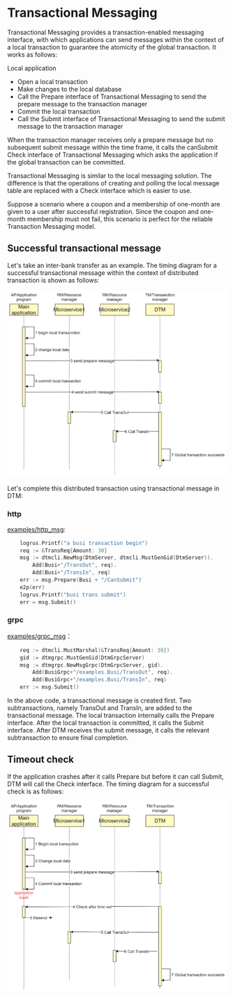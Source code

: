 # Transactional Messaging

Transactional Messaging provides a transaction-enabled messaging interface, with which applications can send messages within the context of a local transaction to guarantee the atomicity of the global transaction.
It works as follows:

Local application

- Open a local transaction
- Make changes to the local database
- Call the Prepare interface of Transactional Messaging to send the prepare message to the transaction manager
- Commit the local transaction
- Call the Submit interface of Transactional Messaging to send the submit message to the transaction manager

When the transaction manager receives only a prepare message but no subsequent submit message within the time frame, it calls the canSubmit Check interface of Transactional Messaging which asks the application if the global transaction can be committed.

Transactional Messaging is similar to the local messaging solution.
The difference is that the operations of creating and polling the local message table are replaced with a Check interface which is easier to use.

Suppose a scenario where a coupon and a membership of one-month are given to a user after successful registration. 
Since the coupon and one-month membership must not fail, this scenario is perfect for the reliable Transaction Messaging model.

## Successful transactional message

Let's take an inter-bank transfer as an example. 
The timing diagram for a successful transactional message within the context of distributed transaction is shown as follows:

![msg_normal](../imgs/msg_normal.jpg)

Let's complete this distributed transaction using transactional message in DTM:

### http
[examples/http_msg](https://github.com/yedf/dtm/blob/main/examples/http_msg.go):

``` go
	logrus.Printf("a busi transaction begin")
	req := &TransReq{Amount: 30}
	msg := dtmcli.NewMsg(DtmServer, dtmcli.MustGenGid(DtmServer)).
		Add(Busi+"/TransOut", req).
		Add(Busi+"/TransIn", req)
	err := msg.Prepare(Busi + "/CanSubmit")
	e2p(err)
	logrus.Printf("busi trans submit")
	err = msg.Submit()
```

### grpc

[examples/grpc_msg](https://github.com/yedf/dtm/blob/main/examples/grpc_msg.go)：

``` go
	req := dtmcli.MustMarshal(&TransReq{Amount: 30})
	gid := dtmgrpc.MustGenGid(DtmGrpcServer)
	msg := dtmgrpc.NewMsgGrpc(DtmGrpcServer, gid).
		Add(BusiGrpc+"/examples.Busi/TransOut", req).
		Add(BusiGrpc+"/examples.Busi/TransIn", req)
	err := msg.Submit()
```

In the above code, a transactional message is created first.
Two subtransactions, namely TransOut and TransIn, are added to the transactional message.
The local transaction internally calls the Prepare interface.
After the local transaction is committed, it calls the Submit interface. 
After DTM receives the submit message, it calls the relevant subtransaction to ensure final completion.

## Timeout check

If the application crashes after it calls Prepare but before it can call Submit, DTM will call the Check interface.
The timing diagram for a successful check is as follows:

![msg_query](../imgs/msg_query.jpg)
